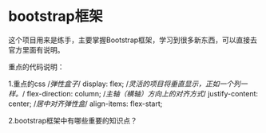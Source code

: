 # bootstrap框架
这个项目用来是练手，主要掌握Bootstrap框架，学习到很多新东西，可以直接去官方里面有说明。

重点的代码说明：

1.重点的css
    /*弹性盒子*/
    display: flex;
    /*灵活的项目将垂直显示，正如一个列一样。*/
    flex-direction: column;
    /*主轴（横轴）方向上的对齐方式*/
    justify-content: center;
    /*居中对齐弹性盒*/
    align-items: flex-start;
    
 2.bootstrap框架中有哪些重要的知识点？
 
 
